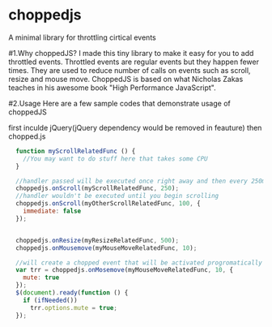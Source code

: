 choppedjs
=========

A minimal library for throttling cirtical events

#1.Why choppedJS?
I made this tiny library to make it easy for you to add throttled events. Throttled events are regular events but they happen fewer times. They are used to reduce number of calls on events such as scroll, resize and mouse move. ChoppedJS is based on what Nicholas Zakas teaches in his awesome book "High Performance JavaScript".

#2.Usage
Here are a few sample codes that demonstrate usage of choppedJS


first inculde jQuery(jQuery dependency would be removed in feauture) then chopped.js

```javascript
  function myScrollRelatedFunc () {
    //You may want to do stuff here that takes some CPU
  }

  //handler passed will be executed once right away and then every 250ms while you are scrolling
  choppedjs.onScroll(myScrollRelatedFunc, 250);
  //handler wouldn't be executed until you begin scrolling
  choppedjs.onScroll(myOtherScrollRelatedFunc, 100, {
    immediate: false
  });


  choppedjs.onResize(myResizeRelatedFunc, 500);
  choppedjs.onMousemove(myMouseMoveRelatedFunc, 10);

  //will create a chopped event that will be activated progromatically
  var trr = choppedjs.onMosemove(myMouseMoveRelatedFunc, 10, {
    mute: true
  });
  $(document).ready(function () {
    if (ifNeeded())
      trr.options.mute = true;
  });

```
